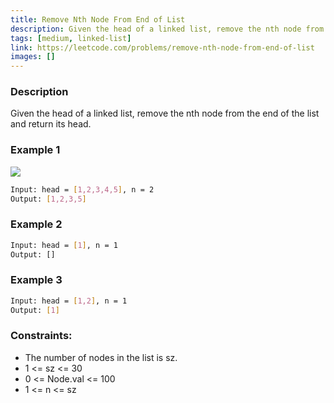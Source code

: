 ```yaml
---
title: Remove Nth Node From End of List
description: Given the head of a linked list, remove the nth node from the end of the list and return its head.
tags: [medium, linked-list]
link: https://leetcode.com/problems/remove-nth-node-from-end-of-list
images: []
---
```


### Description

Given the head of a linked list, remove the nth node from the end of the list and return its head.

### Example 1

![](https://assets.leetcode.com/uploads/2020/10/03/remove_ex1.jpg)

```bash
Input: head = [1,2,3,4,5], n = 2
Output: [1,2,3,5]
```

### Example 2

```bash
Input: head = [1], n = 1
Output: []
```

### Example 3

```bash
Input: head = [1,2], n = 1
Output: [1]
```


### Constraints:

- The number of nodes in the list is sz.
- 1 <= sz <= 30
- 0 <= Node.val <= 100
- 1 <= n <= sz
 